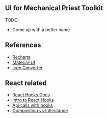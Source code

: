 ## UI for Mechanical Priest Toolkit

TODO:
- Come up with a better name

## References
- [Recharts](https://recharts.org/en-US/guide/getting-started)
- [Material-UI](https://material-ui.com/)
- [Icon Converter](https://icoconvert.com/)

## React related
- [React Hooks Docs](https://reactjs.org/docs/hooks-reference.html)
- [Intro to React Hooks](https://www.robinwieruch.de/react-hooks/)
- [Api calls with hooks](https://blog.bitsrc.io/making-api-calls-with-react-hooks-748ebfc7de8c)
- [Composition vs Inheritance](https://reactjs.org/docs/composition-vs-inheritance.html)